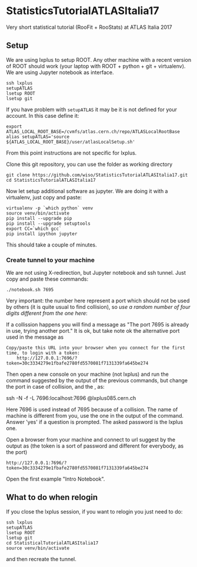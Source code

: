 # StatisticsTutorialATLASItalia17
Very short statistical tutorial (RooFit + RooStats) at ATLAS Italia 2017

## Setup

We are using lxplus to setup ROOT. Any other machine with a recent version of ROOT should work (your laptop with ROOT + python + git + virtualenv). We are using Jupyter notebook as interface.

    ssh lxplus
    setupATLAS
    lsetup ROOT
    lsetup git

If you have problem with `setupATLAS` it may be it is not defined for your account. In this case define it:

    export ATLAS_LOCAL_ROOT_BASE=/cvmfs/atlas.cern.ch/repo/ATLASLocalRootBase
    alias setupATLAS='source ${ATLAS_LOCAL_ROOT_BASE}/user/atlasLocalSetup.sh'

From this point instructions are not specific for lxplus.

Clone this git repository, you can use the folder as working directory

    git clone https://github.com/wiso/StatisticsTutorialATLASItalia17.git
    cd StatisticsTutorialATLASItalia17

Now let setup additional software as jupyter. We are doing it with a virtualenv, just copy and paste:

    virtualenv -p `which python` venv
    source venv/bin/activate
    pip install --upgrade pip
    pip install --upgrade setuptools
    export CC=`which gcc`
    pip install ipython jupyter

This should take a couple of minutes.

### Create tunnel to your machine

We are not using X-redirection, but Jupyter notebook and ssh tunnel. Just copy and paste these commands:

    ./notebook.sh 7695

Very important: the number here represent a port which should not be used by others (it is quite usual to find collision), so *use a random number of four digits different from the one here*:

If a collission happens you will find a message as "The port 7695 is already in use, trying another port." It is ok, but take note ok the alternative port used in the message as

    Copy/paste this URL into your browser when you connect for the first time, to login with a token:
        http://127.0.0.1:7696/?token=30c3334279e1fbafe2780fd5570081f7131339fa645be274

Then open a new console on your machine (not lxplus) and run the command suggested by the output of the previous commands, but change the port in case of collision, and the <lxplus-username>, as:

   ssh -N -f -L 7696:localhost:7696 <lxplus-username>@lxplus085.cern.ch

Here 7696 is used instead of 7695 because of a collision. The name of machine is different from you, use the one in the output of the command. Answer 'yes' if a question is prompted. The asked password is the lxplus one.

Open a browser from your machine and connect to url suggest by the output as (the token is a sort of password and different for everybody, as the port)

    http://127.0.0.1:7696/?token=30c3334279e1fbafe2780fd5570081f7131339fa645be274

Open the first example "Intro Notebook".

## What to do when relogin

If you close the lxplus session, if you want to relogin you just need to do:

    ssh lxplus
    setupATLAS
    lsetup ROOT
    lsetup git
    cd StatisticalTutorialATLASItalia17
    source venv/bin/activate

and then recreate the tunnel.
